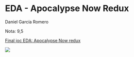 # EDA - Apocalypse Now Redux
Daniel García Romero

Nota: 9,5

[Final joc EDA: Apocalypse Now redux](http://media.fib.upc.edu/fibtv/streamingmedia/view/2/1120)

![](http://i.imgur.com/KXJ8BeW.png)
